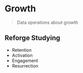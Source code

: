 # Growth

> Data operations about growth

## Reforge Studying

- Retention
- Activation
- Engagement
- Resurrection
